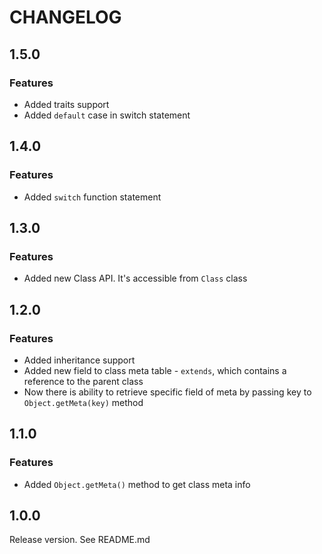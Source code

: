# CHANGELOG
## 1.5.0
### Features
- Added traits support
- Added `default` case in switch statement
## 1.4.0
### Features
- Added `switch` function statement
## 1.3.0
### Features
- Added new Class API. It's accessible from `Class` class
## 1.2.0
### Features
- Added inheritance support
- Added new field to class meta table - `extends`, which contains a reference to the parent class
- Now there is ability to retrieve specific field of meta by passing key to `Object.getMeta(key)` method
## 1.1.0
### Features
- Added `Object.getMeta()` method to get class meta info
## 1.0.0
Release version. See README.md
